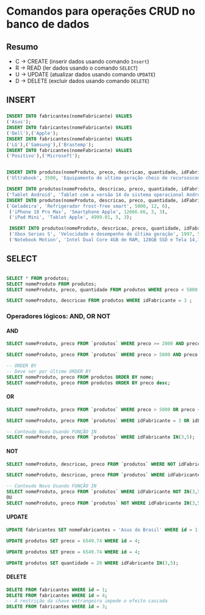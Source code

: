 # Comandos para operações CRUD no banco de dados

## Resumo
- C -> CREATE (inserir dados usando comando `Insert`) 
- R -> READ (ler dados usando o comando  `SELECT`) <!--SELECT coluna_Name FROM table_name; -->
- U -> UPDATE (atualizar dados usando comando `UPDATE`) <!-- UPDATE table_name SET nomeColuna = new_value WHERE id = 1   -->
- D -> DELETE (excluir dados usando comando `DELETE`)
<!-- DELETE from tbl_autores WHERE IdAutor = 19;-->

## INSERT
### 
```sql
INSERT INTO fabricantes(nomeFabricante) VALUES
('Asus'); 
INSERT INTO fabricantes(nomeFabricante) VALUES
('Dell'),('Apple'); 
INSERT INTO fabricantes(nomeFabricante) VALUES
('LG'),('Samsung'),('Brastemp');
INSERT INTO fabricantes(nomeFabricante) VALUES
('Positivo'),('Microsoft');  


INSERT INTO produtos(nomeProduto, preco, descricao, quantidade, idFabricante) VALUES
('Ultrabook', 3500, 'Equipamento de ultima geração cheio de recursoscom processador Intel Core i9', 7, 2);-- Dell = 2

INSERT INTO produtos(nomeProduto, descricao, preco, quantidade, idFabricante) VALUES
('Tablet Android', 'Tablet com a versão 14 do sistema operacional Android', 1500.99, 5, 5);
INSERT INTO produtos(nomeProduto, descricao, preco, quantidade, idFabricante) VALUES
('Geladeira', 'Refrigerador frost-free smart', 5000, 12, 6),
 ('iPhone 18 Pro Max', 'Smartphone Apple', 12666.66, 3, 3),
 ('iPad Mini', 'Tablet Apple', 4999.01, 5, 3);

 INSERT INTO produtos(nomeProduto, descricao, preco, quantidade, idFabricante) VALUES 
 ('Xbox Series S', 'Velocidade e desempenho de última geração', 1997, 5, 8),
 ('Notebook Motion', 'Intel Dual Core 4GB de RAM, 128GB SSD e Tela 14,1 polegadas', 1213.65, 8, 7);


```
## SELECT
<!--SELECT coluna_Name FROM table_name; -->

```sql

SELECT * FROM produtos;
SELECT nomeProduto FROM produtos;
SELECT nomeProduto, preco, quantidade FROM produtos WHERE preco < 5000 ;

SELECT nomeProduto, descricao FROM produtos WHERE idFabricante = 3 ;
```
### Operadores lógicos: AND, OR NOT
#### AND

```sql
SELECT nomeProduto, preco FROM `produtos` WHERE preco >= 2000 AND preco <= 6000;

SELECT nomeProduto, preco FROM `produtos` WHERE preco > 5000 AND preco <= 6000;

-- ORDER BY
-- Deve ser por último ORDER BY
SELECT nomeProduto, preco FROM produtos ORDER BY nome;
SELECT nomeProduto, preco FROM produtos ORDER BY preco desc;

```



#### OR
```sql
SELECT nomeProduto, preco FROM `produtos` WHERE preco > 5000 OR preco <= 3000;

SELECT nomeProduto, preco FROM `produtos` WHERE idFabricante = 3 OR idFabricante = 5; 

-- Conteudo Novo Usando FUNÇÃO IN
SELECT nomeProduto, preco FROM `produtos` WHERE idFabricante IN(3,5); 
```


#### NOT

```sql
SELECT nomeProduto, descricao, preco FROM `produtos` WHERE NOT idFabricante = 8;

SELECT nomeProduto, descricao, preco FROM `produtos` WHERE idFabricante != 8;

-- Conteudo Novo Usando FUNÇÃO IN
SELECT nomeProduto, preco FROM `produtos` WHERE idFabricante NOT IN(3,5); 
OU
SELECT nomeProduto, preco FROM `produtos` NOT WHERE idFabricante IN(3,5); 
```

#### UPDATE
<!-- UPDATE table_name SET nomeColuna = new_value WHERE id = 1-->

```sql
UPDATE fabricantes SET nomeFabricantes = 'Asus do Brasil' WHERE id = 1;

UPDATE produtos SET preco = 6549.74 WHERE id = 4;

UPDATE produtos SET preco = 6549.74 WHERE id = 4;

UPDATE produtos SET quantidade = 20 WHERE idFabricante IN(3,5);
```

#### DELETE
<!-- DELETE from tbl_autores WHERE IdAutor = 19;-->
```sql
DELETE FROM fabricantes WHERE id = 1;
DELETE FROM fabricantes WHERE id = 4;
-- A restrição da chave estrangeira impede o efeito cascada
DELETE FROM fabricantes WHERE id = 3;
```